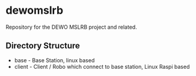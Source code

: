 # dewomslrb
Repository for the DEWO MSLRB project and related.

## Directory Structure
* base - Base Station, linux based
* client - Client / Robo which connect to base station, Linux Raspi based

###